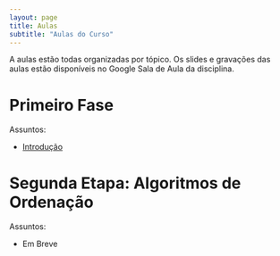 ```yaml
---
layout: page
title: Aulas
subtitle: "Aulas do Curso"
---
```


A aulas estão todas organizadas por tópico. Os slides e gravações das aulas estão disponíveis no Google Sala de Aula da disciplina.

# Primeiro Fase

Assuntos: 
- [Introdução](https://netuh.github.io/p1/tags/#introducao)

# Segunda Etapa: Algoritmos de Ordenação

Assuntos: 
- Em Breve
